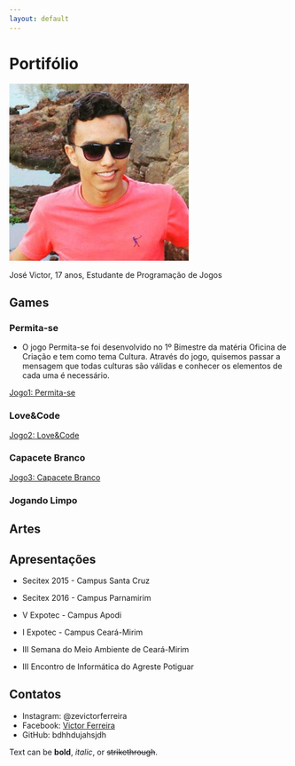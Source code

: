 ```yaml
---
layout: default
---
```


# Portifólio

![Autor](Eu.png)

José Victor, 17 anos, Estudante de Programação de Jogos

## Games

### Permita-se


* O jogo Permita-se foi desenvolvido no 1º Bimestre da matéria Oficina de Criação e tem como tema Cultura. Através do jogo, quisemos passar a mensagem que todas culturas são válidas e conhecer os elementos de cada uma é necessário. 

[Jogo1: Permita-se](https://zevictor.github.io/Permita-se/)

### Love&Code

[Jogo2: Love&Code](https://zevictor.github.io/Love&Code/)

### Capacete Branco

[Jogo3: Capacete Branco](https://zevictor.github.io/CapWhite/)

### Jogando Limpo

## Artes

## Apresentações

* Secitex 2015 - Campus Santa Cruz

* Secitex 2016 - Campus Parnamirim

* V Expotec - Campus Apodi

* I Expotec - Campus Ceará-Mirim

* III Semana do Meio Ambiente de Ceará-Mirim

* III Encontro de Informática do Agreste Potiguar

## Contatos

* Instagram: @zevictorferreira
* Facebook: [Victor Ferreira](https://www.facebook.com/victor.gatopb)
* GitHub: bdhhdujahsjdh

Text can be **bold**, _italic_, or ~~strikethrough~~.
